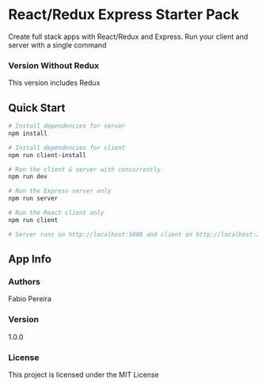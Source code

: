 # React/Redux Express Starter Pack

Create full stack apps with React/Redux and Express. Run your client and server with a single command

### Version Without Redux

This version includes Redux

## Quick Start

```bash
# Install dependencies for server
npm install

# Install dependencies for client
npm run client-install

# Run the client & server with concurrently
npm run dev

# Run the Express server only
npm run server

# Run the React client only
npm run client

# Server runs on http://localhost:5000 and client on http://localhost:3000
```

## App Info

### Authors

Fabio Pereira

### Version

1.0.0

### License

This project is licensed under the MIT License

